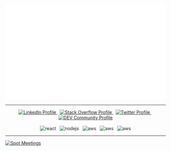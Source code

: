 <div align="center">
	<br>
	<a href="https://github.com/Corelabs-cl/.github/blob/main/profile/header.svg">
		<img src="https://github.com/Corelabs-cl/.github/blob/main/profile/header.svg" width="800" height="300" />
	</a>
	<br>
</div>

<hr>

<div align="center">
	<a href="https://www.linkedin.com/in/stgogm">
		<img alt="LinkedIn Profile" src="https://img.shields.io/badge/linkedin-%230077B5.svg?&style=for-the-badge&logo=linkedin&logoColor=white" />
	</a>
	&nbsp;
	<a href="https://stackoverflow.com/users/1970170/santiago-g-mar%C3%ADn">
		<img alt="Stack Overflow Profile" src="https://img.shields.io/badge/stack%20overflow-FE7A16?logo=stack-overflow&logoColor=white&style=for-the-badge" />
	</a>
	&nbsp;
	<a href="https://twitter.com/stgogm">
		<img alt="Twitter Profile" src="https://img.shields.io/badge/twitter-%231DA1F2.svg?&style=for-the-badge&logo=twitter&logoColor=white" />
	</a>
	&nbsp;
	<a href="https://dev.to/stgogm" target="_blank">
		<img alt="DEV Community Profile" src="https://img.shields.io/badge/dev.to-%23000000.svg?&style=for-the-badge&logo=dev.to&logoColor=white" />
	</a>
</div>
<br />
<div align="center">
	<img alt="react" src="https://img.shields.io/badge/vue.js%20-%2341b883.svg?&style=for-the-badge&logo=vue.js&logoColor=white" />
	&nbsp;
	<img alt="nodejs" src="https://img.shields.io/badge/node.js%20-%2343853D.svg?&style=for-the-badge&logo=node.js&logoColor=white" />
	&nbsp;
	<img alt="aws" src="https://img.shields.io/badge/typescript%20-%23007acc.svg?&style=for-the-badge&logo=typescript&logoColor=white" />
	&nbsp;
	<img alt="aws" src="https://img.shields.io/badge/mongodb%20-%234db33d.svg?&style=for-the-badge&logo=mongodb&logoColor=white" />
	&nbsp;
	<img alt="aws" src="https://img.shields.io/badge/Amazon%20AWS-%23232F3E?logo=amazon-aws&logoColor=white&style=for-the-badge" />
</div>

<hr />

<a href="https://meetiwthspot.com">
	<img alt="Spot Meetings" src="https://pbs.twimg.com/profile_banners/1319316395914649601/1614960130/1500x500">
</a>
